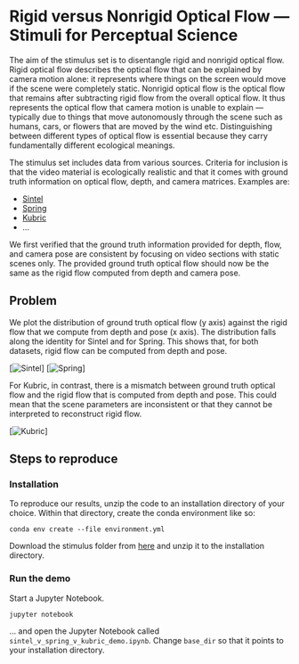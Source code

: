 # Rigid versus Nonrigid Optical Flow &mdash; Stimuli for Perceptual Science
The aim of the stimulus set is to disentangle rigid and nonrigid optical flow.
Rigid optical flow describes the optical flow that can be explained by camera
motion alone: it represents where things on the screen would move
if the scene were completely static. Nonrigid optical flow is the optical flow 
that remains after subtracting rigid flow from the overall optical
flow. It thus represents the optical flow that camera motion is unable to
explain &mdash; typically due to things that move autonomously through the
scene such as humans, cars, or flowers that are moved by the wind etc.
Distinguishing between different types of optical flow is essential because
they carry fundamentally different ecological meanings.

The stimulus set includes data from various sources. Criteria for inclusion is
that the video material is ecologically realistic and that it comes with ground
truth information on optical flow, depth, and camera matrices. Examples are:

* [Sintel](http://sintel.is.tue.mpg.de/)
* [Spring](https://spring-benchmark.org/)
* [Kubric](https://github.com/google-research/kubric)
* ...

We first verified that the ground truth information provided for depth, flow, 
and camera pose are consistent by focusing on video sections with static scenes
only. The provided ground truth optical flow should now be the same as the
rigid flow computed from depth and camera pose.

## Problem
We plot the distribution of ground truth optical flow (y axis) against the rigid 
flow that we compute from depth and pose (x axis). The distribution falls along
the identity for Sintel and for Spring. This shows that, for both datasets,
rigid flow can be computed from depth and pose.

[![Sintel](https://mmbannert.github.com/rigid-v-nonrigid-flow/)]
[![Spring](https://mmbannert.github.com/rigid-v-nonrigid-flow/)]

For Kubric, in contrast, there is a mismatch between ground truth optical flow
and the rigid flow that is computed from depth and pose. This could mean
that the scene parameters are inconsistent or that they cannot be interpreted
to reconstruct rigid flow.

[![Kubric](https://mmbannert.github.com/rigid-v-nonrigid-flow/)]

## Steps to reproduce

### Installation
To reproduce our results, unzip the code to an installation directory of your
choice. Within that directory, create the conda environment like so:

``` shell
conda env create --file environment.yml
```

Download the stimulus folder from [here](blabla) and unzip it to the
installation directory.

### Run the demo
Start a Jupyter Notebook.
``` shell
jupyter notebook
```
... and open the Jupyter Notebook called `sintel_v_spring_v_kubric_demo.ipynb`.
Change `base_dir` so that it points to your installation directory.